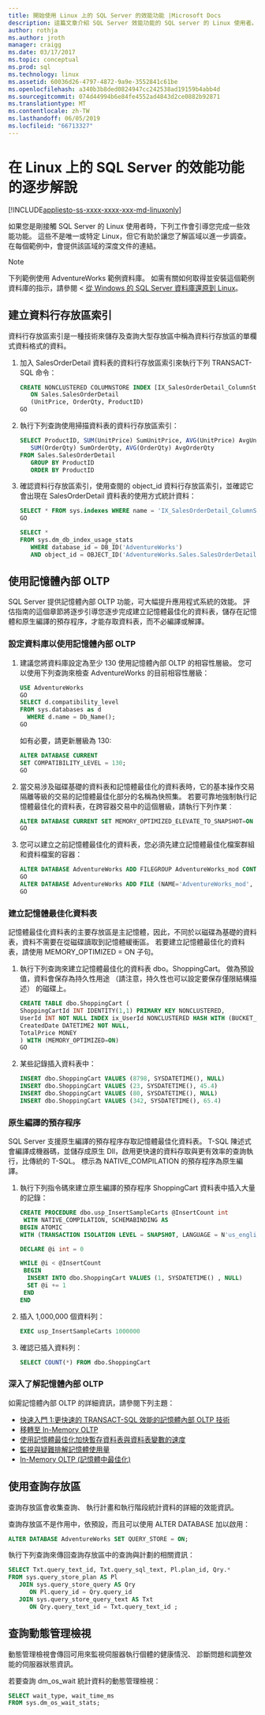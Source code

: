 ```yaml
---
title: 開始使用 Linux 上的 SQL Server 的效能功能 |Microsoft Docs
description: 這篇文章介紹 SQL Server 效能功能的 SQL server 的 Linux 使用者。 許多這些範例作用於所有平台，但這篇文章的內容是 Linux。
author: rothja
ms.author: jroth
manager: craigg
ms.date: 03/17/2017
ms.topic: conceptual
ms.prod: sql
ms.technology: linux
ms.assetid: 60036d26-4797-4872-9a9e-3552841c61be
ms.openlocfilehash: a340b3b8ded0824947cc242538ad19159b4abb4d
ms.sourcegitcommit: 074d44994b6e84fe4552ad4843d2ce0882b92871
ms.translationtype: MT
ms.contentlocale: zh-TW
ms.lasthandoff: 06/05/2019
ms.locfileid: "66713327"
---
```

# <a name="walkthrough-for-the-performance-features-of-sql-server-on-linux"></a>在 Linux 上的 SQL Server 的效能功能的逐步解說

[!INCLUDE[appliesto-ss-xxxx-xxxx-xxx-md-linuxonly](../includes/appliesto-ss-xxxx-xxxx-xxx-md-linuxonly.md)]

如果您是剛接觸 SQL Server 的 Linux 使用者時，下列工作會引導您完成一些效能功能。 這些不是唯一或特定 Linux，但它有助於讓您了解區域以進一步調查。 在每個範例中，會提供該區域的深度文件的連結。

> [!NOTE]
> 下列範例使用 AdventureWorks 範例資料庫。 如需有關如何取得並安裝這個範例資料庫的指示，請參閱 <<c0> [ 從 Windows 的 SQL Server 資料庫還原到 Linux](sql-server-linux-migrate-restore-database.md)。

## <a name="create-a-columnstore-index"></a>建立資料行存放區索引
資料行存放區索引是一種技術來儲存及查詢大型存放區中稱為資料行存放區的單欄式資料格式的資料。  

1. 加入 SalesOrderDetail 資料表的資料行存放區索引來執行下列 TRANSACT-SQL 命令：

   ```sql
   CREATE NONCLUSTERED COLUMNSTORE INDEX [IX_SalesOrderDetail_ColumnStore]
      ON Sales.SalesOrderDetail
      (UnitPrice, OrderQty, ProductID)
   GO
   ```

2. 執行下列查詢使用掃描資料表的資料行存放區索引：

   ```sql
   SELECT ProductID, SUM(UnitPrice) SumUnitPrice, AVG(UnitPrice) AvgUnitPrice,
      SUM(OrderQty) SumOrderQty, AVG(OrderQty) AvgOrderQty
   FROM Sales.SalesOrderDetail
      GROUP BY ProductID
      ORDER BY ProductID
   ```

3. 確認資料行存放區索引，使用查閱的 object_id 資料行存放區索引，並確認它會出現在 SalesOrderDetail 資料表的使用方式統計資料：

   ```sql
   SELECT * FROM sys.indexes WHERE name = 'IX_SalesOrderDetail_ColumnStore'
   GO

   SELECT * 
   FROM sys.dm_db_index_usage_stats
      WHERE database_id = DB_ID('AdventureWorks')
      AND object_id = OBJECT_ID('AdventureWorks.Sales.SalesOrderDetail');
   ```
   
## <a name="use-in-memory-oltp"></a>使用記憶體內部 OLTP
SQL Server 提供記憶體內部 OLTP 功能，可大幅提升應用程式系統的效能。  評估指南的這個章節將逐步引導您逐步完成建立記憶體最佳化的資料表，儲存在記憶體和原生編譯的預存程序，才能存取資料表，而不必編譯或解譯。

### <a name="configure-database-for-in-memory-oltp"></a>設定資料庫以使用記憶體內部 OLTP
1. 建議您將資料庫設定為至少 130 使用記憶體內部 OLTP 的相容性層級。  您可以使用下列查詢來檢查 AdventureWorks 的目前相容性層級：  

   ```sql
   USE AdventureWorks
   GO
   SELECT d.compatibility_level
   FROM sys.databases as d
     WHERE d.name = Db_Name();
   GO
   ```
   
   如有必要，請更新層級為 130:

   ```sql
   ALTER DATABASE CURRENT
   SET COMPATIBILITY_LEVEL = 130;
   GO
   ```

2. 當交易涉及磁碟基礎的資料表和記憶體最佳化的資料表時，它的基本操作交易隔離等級的交易的記憶體最佳化部分的名稱為快照集。  若要可靠地強制執行記憶體最佳化的資料表，在跨容器交易中的這個層級，請執行下列作業︰

   ```sql
   ALTER DATABASE CURRENT SET MEMORY_OPTIMIZED_ELEVATE_TO_SNAPSHOT=ON
   GO
   ```

3. 您可以建立之前記憶體最佳化的資料表，您必須先建立記憶體最佳化檔案群組和資料檔案的容器：

   ```sql
   ALTER DATABASE AdventureWorks ADD FILEGROUP AdventureWorks_mod CONTAINS memory_optimized_data
   GO  
   ALTER DATABASE AdventureWorks ADD FILE (NAME='AdventureWorks_mod', FILENAME='/var/opt/mssql/data/AdventureWorks_mod') TO FILEGROUP AdventureWorks_mod
   GO
   ```

### <a name="create-a-memory-optimized-table"></a>建立記憶體最佳化資料表
記憶體最佳化資料表的主要存放區是主記憶體，因此，不同於以磁碟為基礎的資料表，資料不需要在從磁碟讀取到記憶體緩衝區。  若要建立記憶體最佳化的資料表，請使用 MEMORY_OPTIMIZED = ON 子句。

1. 執行下列查詢來建立記憶體最佳化的資料表 dbo。ShoppingCart。  做為預設值，資料會保存為持久性用途 （請注意，持久性也可以設定要保存僅限結構描述） 的磁碟上。 

   ```sql
   CREATE TABLE dbo.ShoppingCart ( 
   ShoppingCartId INT IDENTITY(1,1) PRIMARY KEY NONCLUSTERED,
   UserId INT NOT NULL INDEX ix_UserId NONCLUSTERED HASH WITH (BUCKET_COUNT=1000000), 
   CreatedDate DATETIME2 NOT NULL, 
   TotalPrice MONEY
   ) WITH (MEMORY_OPTIMIZED=ON) 
   GO
   ```

2. 某些記錄插入資料表中：

   ```sql
   INSERT dbo.ShoppingCart VALUES (8798, SYSDATETIME(), NULL) 
   INSERT dbo.ShoppingCart VALUES (23, SYSDATETIME(), 45.4) 
   INSERT dbo.ShoppingCart VALUES (80, SYSDATETIME(), NULL) 
   INSERT dbo.ShoppingCart VALUES (342, SYSDATETIME(), 65.4) 
   ```

### <a name="natively-compiled-stored-procedure"></a>原生編譯的預存程序
SQL Server 支援原生編譯的預存程序存取記憶體最佳化資料表。 T-SQL 陳述式會編譯成機器碼，並儲存成原生 Dll，啟用更快速的資料存取與更有效率的查詢執行，比傳統的 T-SQL。   標示為 NATIVE_COMPILATION 的預存程序為原生編譯。 

1. 執行下列指令碼來建立原生編譯的預存程序 ShoppingCart 資料表中插入大量的記錄：


   ```sql
   CREATE PROCEDURE dbo.usp_InsertSampleCarts @InsertCount int 
    WITH NATIVE_COMPILATION, SCHEMABINDING AS 
   BEGIN ATOMIC 
   WITH (TRANSACTION ISOLATION LEVEL = SNAPSHOT, LANGUAGE = N'us_english')

   DECLARE @i int = 0

   WHILE @i < @InsertCount 
    BEGIN 
     INSERT INTO dbo.ShoppingCart VALUES (1, SYSDATETIME() , NULL) 
     SET @i += 1 
    END
   END 
   ```
2. 插入 1,000,000 個資料列：

   ```sql
   EXEC usp_InsertSampleCarts 1000000 
   ```

3. 確認已插入資料列：

   ```sql
   SELECT COUNT(*) FROM dbo.ShoppingCart 
   ```

### <a name="learn-more-about-in-memory-oltp"></a>深入了解記憶體內部 OLTP
如需記憶體內部 OLTP 的詳細資訊，請參閱下列主題：

- [快速入門 1:更快速的 TRANSACT-SQL 效能的記憶體內部 OLTP 技術](../relational-databases/in-memory-oltp/survey-of-initial-areas-in-in-memory-oltp.md)
- [移轉至 In-Memory OLTP](../relational-databases/in-memory-oltp/migrating-to-in-memory-oltp.md)
- [使用記憶體最佳化加快暫存資料表與資料表變數的速度](../relational-databases/in-memory-oltp/faster-temp-table-and-table-variable-by-using-memory-optimization.md)
- [監視與疑難排解記憶體使用量](../relational-databases/in-memory-oltp/monitor-and-troubleshoot-memory-usage.md)
- [In-Memory OLTP (記憶體中最佳化)](../relational-databases/in-memory-oltp/in-memory-oltp-in-memory-optimization.md)

## <a name="use-query-store"></a>使用查詢存放區
查詢存放區會收集查詢、 執行計畫和執行階段統計資料的詳細的效能資訊。

查詢存放區不是作用中，依預設，而且可以使用 ALTER DATABASE 加以啟用：

   ```sql
   ALTER DATABASE AdventureWorks SET QUERY_STORE = ON;
   ```

執行下列查詢來傳回查詢存放區中的查詢與計劃的相關資訊： 

   ```sql
   SELECT Txt.query_text_id, Txt.query_sql_text, Pl.plan_id, Qry.*
   FROM sys.query_store_plan AS Pl
      JOIN sys.query_store_query AS Qry
         ON Pl.query_id = Qry.query_id
      JOIN sys.query_store_query_text AS Txt
         ON Qry.query_text_id = Txt.query_text_id ;
   ```

## <a name="query-dynamic-management-views"></a>查詢動態管理檢視
動態管理檢視會傳回可用來監視伺服器執行個體的健康情況、 診斷問題和調整效能的伺服器狀態資訊。

若要查詢 dm_os_wait 統計資料的動態管理檢視：

   ```sql
   SELECT wait_type, wait_time_ms
   FROM sys.dm_os_wait_stats;
   ```
